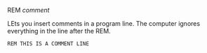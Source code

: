 REM *comment*

LEts you insert comments in a program line.  The computer ignores everything in the line after the REM.

```ecb2
REM THIS IS A COMMENT LINE
```
